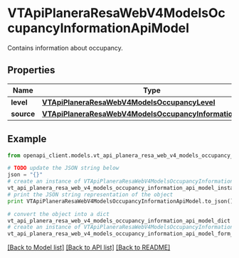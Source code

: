 # VTApiPlaneraResaWebV4ModelsOccupancyInformationApiModel

Contains information about occupancy.

## Properties
Name | Type | Description | Notes
------------ | ------------- | ------------- | -------------
**level** | [**VTApiPlaneraResaWebV4ModelsOccupancyLevel**](VTApiPlaneraResaWebV4ModelsOccupancyLevel.md) |  | [optional] 
**source** | [**VTApiPlaneraResaWebV4ModelsOccupancyInformationSource**](VTApiPlaneraResaWebV4ModelsOccupancyInformationSource.md) |  | [optional] 

## Example

```python
from openapi_client.models.vt_api_planera_resa_web_v4_models_occupancy_information_api_model import VTApiPlaneraResaWebV4ModelsOccupancyInformationApiModel

# TODO update the JSON string below
json = "{}"
# create an instance of VTApiPlaneraResaWebV4ModelsOccupancyInformationApiModel from a JSON string
vt_api_planera_resa_web_v4_models_occupancy_information_api_model_instance = VTApiPlaneraResaWebV4ModelsOccupancyInformationApiModel.from_json(json)
# print the JSON string representation of the object
print VTApiPlaneraResaWebV4ModelsOccupancyInformationApiModel.to_json()

# convert the object into a dict
vt_api_planera_resa_web_v4_models_occupancy_information_api_model_dict = vt_api_planera_resa_web_v4_models_occupancy_information_api_model_instance.to_dict()
# create an instance of VTApiPlaneraResaWebV4ModelsOccupancyInformationApiModel from a dict
vt_api_planera_resa_web_v4_models_occupancy_information_api_model_form_dict = vt_api_planera_resa_web_v4_models_occupancy_information_api_model.from_dict(vt_api_planera_resa_web_v4_models_occupancy_information_api_model_dict)
```
[[Back to Model list]](../README.md#documentation-for-models) [[Back to API list]](../README.md#documentation-for-api-endpoints) [[Back to README]](../README.md)


